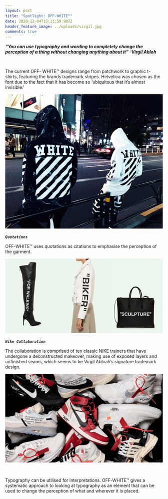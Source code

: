 ```yaml
---
layout: post
title: "Spotlight: OFF-WHITE™"
date: 2020-12-04T15:11:59.907Z
header_feature_image: ../uploads/virgil.jpg
comments: true
---
```

***“You can use typography and wording to completely change the perception of a thing without changing anything about it” -Virgil Abloh***

 

The current OFF- WHITE™ designs range from patchwork to graphic t-shirts, featuring the brands trademark stripes. Helvetica was chosen as the font due to the fact that it has become so ‘ubiquitous that it’s almost invisible.’

![](../uploads/off-w.jpg)

***`Quotations`***

OFF-WHITE™ uses quotations as citations to emphasise the perception of the garment. 

![](../uploads/quotations.jpg)



***`Nike Collaboration`*** 

The collaboration is comprised of ten classic NIKE trainers that have undergone a deconstructed makeover, making use of exposed layers and unfinished seams, which seems to be Virgil Abloah’s signature trademark design.

![](../uploads/trainers.png)

 

Typography can be utilised for interpretations. OFF-WHITE™ gives a systematic approach to looking at typography as an element that can be used to change the perception of what and wherever it is placed.